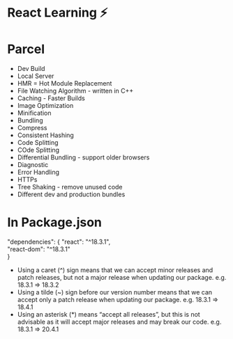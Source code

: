 # React Learning ⚡

# Parcel
- Dev Build
- Local Server
- HMR = Hot Module Replacement
- File Watching Algorithm - written in C++
- Caching -  Faster Builds
- Image Optimization
- Minification
- Bundling
- Compress
- Consistent Hashing
- Code Splitting
- COde Splitting
- Differential Bundling - support older browsers
- Diagnostic
- Error Handling
- HTTPs
- Tree Shaking - remove unused code
- Different dev and production bundles

# In Package.json
  "dependencies": {
    "react": "^18.3.1",       
    "react-dom": "^18.3.1"    
  }                           
  - Using a caret (^) sign means that we can accept minor releases and patch releases, but not a major release when updating our package. e.g. 18.3.1 => 18.3.2
  - Using a tilde (~) sign before our version number means that we can accept only a patch release when updating our package. e.g. 18.3.1 => 18.4.1
  - Using an asterisk (*) means “accept all releases”, but this is not advisable as it will accept major releases and may break our code. e.g. 18.3.1 => 20.4.1
